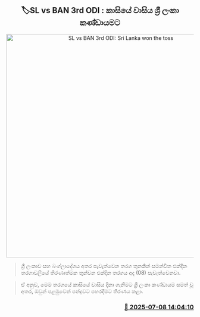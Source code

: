 <p align='center'><b><h2 align='center' title='SL vs BAN 3rd ODI: Sri Lanka won the toss'>🏷SL vs BAN 3rd ODI : කාසියේ වාසිය ශ්‍රී ලංකා කණ්ඩායමට</h2></b></p>
<p align='center'><img src='https://helakuru.sgp1.cdn.digitaloceanspaces.com/esana/images/lib/sl-vs-ban-3rd-odi-mn.jpg' width='600' alt='SL vs BAN 3rd ODI: Sri Lanka won the toss'></p>

> ශ්‍රී ලංකාව සහ බංග්ලාදේශය අතර පැවැත්වෙන තරග තුනකින් සමන්විත එක්දින තරගාවලියේ තීරණාත්මක තුන්වන එක්දින තරගය අද (08) පැවැත්වෙනවා.

> ඒ අනුව, මෙම තරගයේ කාසියේ වාසිය දිනා ගැනීමට ශ්‍රී ලංකා කණ්ඩායම සමත් වූ අතර, ඔවුන් පළමුවෙන් පන්දුවට පහරදීමට තීරණය කළා.



<h3 align='right'><a href='https://www.helakuru.lk/esana/p/111693/'>📅 2025-07-08 14:04:10</a></h3>
